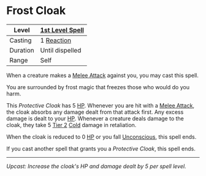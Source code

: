 # Frost Cloak

| Level    | [1st Level Spell](1st%20Level%20Spells.md)                     |
| -------- | -------------------------------------------------------------- |
| Casting  | 1 [Reaction](../../../../Game%20Procedures/Combat/Reaction.md) |
| Duration | Until dispelled                                                |
| Range    | Self                                                           |

When a creature makes a [Melee Attack](../../../../Game%20Procedures/Combat/Melee%20Attack.md) against you, you may cast this spell.

You are surrounded by frost magic that freezes those who would do you harm.

This *Protective Cloak* has 5 [HP](../../../../Player%20Characters/Point%20Pools/Health%20Points.md). Whenever you are hit with a [Melee Attack](../../../../Game%20Procedures/Combat/Melee%20Attack.md), the cloak absorbs any damage dealt from that attack first. Any excess damage is dealt to your [HP](../../../../Player%20Characters/Point%20Pools/Health%20Points.md). Whenever a creature deals damage to the cloak, they take 5 [Tier 2](../../../../Game%20Procedures/Combat/Damage/Damage%20Tiers/Tier%202.md) [Cold](../../../../Game%20Procedures/Combat/Damage/Damage%20Types/Cold.md) damage in retaliation.

When the cloak is reduced to 0 [HP](../../../../Player%20Characters/Point%20Pools/Health%20Points.md) or you fall [Unconscious](../../../../Game%20Procedures/Conditions/Unconscious.md), this spell ends.

If you cast another spell that grants you a *Protective Cloak*, this spell ends.

---
*Upcast: Increase the cloak's HP and damage dealt by 5 per spell level.*

